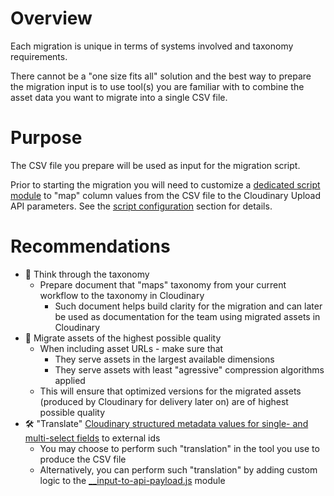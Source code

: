 # Overview

Each migration is unique in terms of systems involved and taxonomy requirements. 

There cannot be a "one size fits all" solution and the best way to prepare the migration input is to use tool(s) you are familiar with to combine the asset data you want to migrate into a single CSV file.

# Purpose

The CSV file you prepare will be used as input for the migration script.

Prior to starting the migration you will need to customize a [dedicated script module](../__input-to-api-payload.js) to "map" column values from the CSV file to the Cloudinary Upload API parameters. See the [script configuration](./s02.1-configure.md) section for details.

# Recommendations

- 🤔 Think through the taxonomy
    * Prepare document that "maps" taxonomy from your current workflow to the taxonomy in Cloudinary
        + Such document helps build clarity for the migration and can later be used as documentation for the team using migrated assets in Cloudinary
- 🔗 Migrate assets of the highest possible quality
    * When including asset URLs - make sure that
        + They serve assets in the largest available dimensions
        + They serve assets with least "agressive" compression algorithms applied
    * This will ensure that optimized versions for the migrated assets (produced by Cloudinary for delivery later on) are of highest possible quality
- 🛠️ "Translate" [Cloudinary structured metadata values for single- and multi-select fields](https://cloudinary.com/documentation/dam_admin_structured_metadata#external_id) to external ids
    * You may choose to perform such "translation" in the tool you use to produce the CSV file
    * Alternatively, you can perform such "translation" by adding custom logic to the [__input-to-api-payload.js](../__input-to-api-payload.js) module